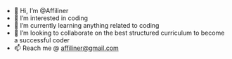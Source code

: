 - 👋 Hi, I’m @Affiliner
- 👀 I’m interested in coding
- 🌱 I’m currently learning anything related to coding
- 💞️ I’m looking to collaborate on the best structured curriculum to become a successful coder
- 📫 Reach me @ affiliner@gmail.com
<!---
Affiliner/Affiliner is a ✨ special ✨ repository because its `README.md` (this file) appears on your GitHub profile.
You can click the Preview link to take a look at your changes.
--->
